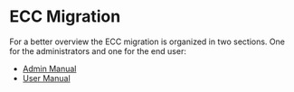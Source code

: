 # ECC Migration

For a better overview the ECC migration is organized in two sections. One for the administrators and
one for the end user:

- [Admin Manual](/docs/passwordsecure/9.1/passwordsecure/configuration/server_manager/ecc_migration/ecc_migration_administrator_manual.md)
- [User Manual](/docs/passwordsecure/9.1/passwordsecure/configuration/server_manager/ecc_migration/ecc_migration_user_manual.md)
